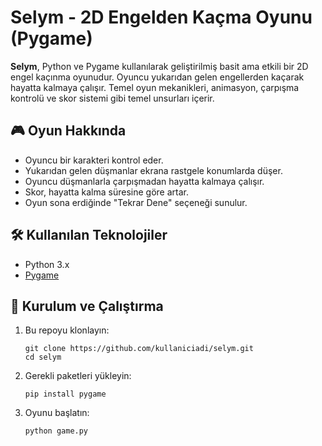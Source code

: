 <!DOCTYPE html>
<html lang="tr">
<head>
  <meta charset="UTF-8">
  <title>Selym - 2D ZIP MAN </title>
</head>
<body>
  <h1>Selym - 2D Engelden Kaçma Oyunu (Pygame)</h1>

  <p><strong>Selym</strong>, Python ve Pygame kullanılarak geliştirilmiş basit ama etkili bir 2D engel kaçınma oyunudur. Oyuncu yukarıdan gelen engellerden kaçarak hayatta kalmaya çalışır. Temel oyun mekanikleri, animasyon, çarpışma kontrolü ve skor sistemi gibi temel unsurları içerir.</p>

  <h2>🎮 Oyun Hakkında</h2>
  <ul>
    <li>Oyuncu bir karakteri kontrol eder.</li>
    <li>Yukarıdan gelen düşmanlar ekrana rastgele konumlarda düşer.</li>
    <li>Oyuncu düşmanlarla çarpışmadan hayatta kalmaya çalışır.</li>
    <li>Skor, hayatta kalma süresine göre artar.</li>
    <li>Oyun sona erdiğinde "Tekrar Dene" seçeneği sunulur.</li>
  </ul>

  <h2>🛠 Kullanılan Teknolojiler</h2>
  <ul>
    <li>Python 3.x</li>
    <li><a href="https://www.pygame.org/" target="_blank">Pygame</a></li>
  </ul>

  <h2>🚀 Kurulum ve Çalıştırma</h2>
  <ol>
    <li>Bu repoyu klonlayın:
      <pre><code>git clone https://github.com/kullaniciadi/selym.git
cd selym</code></pre>
    </li>
    <li>Gerekli paketleri yükleyin:
      <pre><code>pip install pygame</code></pre>
    </li>
    <li>Oyunu başlatın:
      <pre><code>python game.py</code></pre>
    </li>
  </ol>
</body>
</html>
